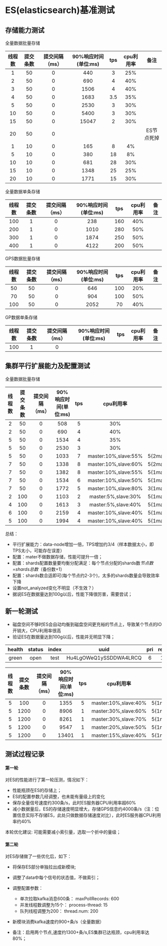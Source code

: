 # ES(elasticsearch)基准测试

## 存储能力测试

全量数据批量存储

|线程数|提交条数|提交间隔（ms）|90%响应时间(单位:ms)|tps|cpu利用率|备注|
|:--:|:--:|:--:|:--:|:--:|:--:|:--:|
|1|50|0|440|3|25%||
|2|50|0|690|4|40%||
|3|50|0|1506|4|40%||
|4|50|0|1683|3.5|35%||
|5|50|0|2530|3|30%||
|10|50|0|5400|3|30%||
|15|50|0|15047|2|30%||
|20|50|0||||ES节点死掉|
|1|10|0|165|8|4%||
|5|10|0|380|18|8%||
|10|10|0|681|28|30%||
|15|10|0|1348|25|25%||
|20|10|0|1771|15|30%||

全量数据单条存储

|线程数|提交条数|提交间隔（ms）|90%响应时间(单位:ms)|tps|cpu利用率|备注|
|:--:|:--:|:--:|:--:|:--:|:--:|:--:|
|100|1|0|238|160|40%||
|200|1|0|1010|280|50%||
|300|1|0|1874|250|50%||
|400|1|0|4122|200|50%||



GPS数据批量存储

|线程数|提交条数|提交间隔（ms）|90%响应时间(单位:ms)|tps|cpu利用率|备注|
|:--:|:--:|:--:|:--:|:--:|:--:|:--:|
|50|50|0|646|100|20%||
|70|50|0|904|100|50%||
|100|50|0|2052|70|40%||

GP数据单条存储

|线程数|提交条数|提交间隔（ms）|90%响应时间(单位:ms)|tps|cpu利用率|备注|
|:--:|:--:|:--:|:--:|:--:|:--:|:--:|
|100|1|0|||||

## 集群平行扩展能力及配置测试

全量数据批量存储

|线程数|提交条数|提交间隔（ms）|90%响应时间(单位:ms)|tps|cpu利用率|node|shards|replicas|备注|
|:--:|:--:|:--:|:--:|:--:|:--:|:--:|:--:|:--:|:--:|
|2|50|0|508|5|30%|5|9|1||
|2|50|0|690|4|40%|3|5|1||
|5|50|0|1534|4|35%|5|9|1||
|5|50|0|2530|3|30%|3|5|1||
|5|50|0|1033|7|master:10%,slave:55%|5(2master/3slave)|5|1||
|7|50|0|1338|8|master:10%,slave:60%|5(2master/3slave)|5|1||
|7|50|0|1382|8|master:10%,slave:55%|5(1master/4slave)|5|1||
|7|50|0|1534|6|master:10%,slave:50%|5(1master/4slave)|9|1||
|7|50|0|1772|5|master:10%,slave:80%|3(1master/2slave)|5|1||
|2|100|0|1103|2|master:5%,slave:30%|5(1master/4slave)|5|1||
|4|100|0|1613|3|master:5%,slave:40%|5(1master/4slave)|5|1||
|6|100|0|2159|4|master:10%,slave:40%|5(1master/4slave)|6|1||
|5|100|0|1994|4|master:10%,slave:40%|5(1master/4slave)|6|1||


总结：
* 平行扩展能力：data-node增加一倍，TPS增加约3/4（样本数据太小，即TPS太小，可能存在误差）
* 配置：mater不做数据存储，性能可提升一倍；
* 配置：shards配置数量要均衡分配满足：每个节点分配的shards数*节点数=shards总数*（备份数+1）
* 配置：shards数合适即可(每个节点约2-3个)，太多的shards数量会导致效率下降
* 设置not_analyzed变化不明显（不生效？）
* 据说ES在数据量达到100g以后，性能下降很厉害，需要尝试；


## 新一轮测试
* 磁盘空间不够时ES会自动均衡到磁盘空间更充裕的节点上，导致某个节点的IO开销大，CPU利用率很高
* 验证ES在数据量达到100g以后，性能并无明显下降；

|health| status| index|             uuid |                  pri| rep| docs.count |docs.deleted| store.size| pri.store.size|
|:--:|:--:|:--:|:--:|:--:|:--:|:--:|:--:|:--:|:--:|
|green  |open   |test  |            Hu4LgOWeQ1ySSDDWA4LRCQ  | 6  | 1   |26676371     |       0     |97.7gb      |   49.3gb|

|线程数|提交条数|提交间隔（ms）|90%响应时间(单位:ms)|tps|cpu利用率|node|shards|replicas|备注|
|:--:|:--:|:--:|:--:|:--:|:--:|:--:|:--:|:--:|:--:|
|5|100|0|1355|5|master:10%,slave:40%|5(1master/4slave)|6|1||
|5|1200|0|8906|1|master:30%,slave:60%|5(1master/4slave)|6|1||
|5|1200|0|8261|1|master:30%,slave:70%|5(1master/4slave)|10|1||
|5|1200|0|9547|1|master:20%,slave:50%|5(1master/4slave)|4|1||
|5|1200|0|13401|1|master:15%,slave:40%|5(1master/4slave)|2|1||



## 测试过程记录

#### 第一轮
对ES的性能进行了第一轮压测，情况如下：
* 性能瓶颈在ES的存储上；
* ES的配置参数几经调整，也未能有量级上的变化
* 保存全量信号速度约300条/s，此时ES服务器CPU利用率超60%
* 减小数据量后，ES的存储速度明显增大，存储GPS信息约4000条/s（注：位置信息实际不存储ES，此处只做数据存储速度对比），此时ES服务器CPU利用率约40%

本轮优化建议:
可能需要减小索引量，选取一个折中的量级；

#### 第二轮
对ES存储做了一些优化后，如下：
* 将保存ES部分单独拉出成新模块;
* 调整了data中每个信号的状态值，不做索引；
* 调整配置参数：
    * 单次拉取kafka消息600条：      maxPollRecords: 600
    * 并发线程数调整为15个：        process-thread: 15
    * 队列线程调整为200：  thread.num: 200

* 新模块消费kafka速度约900+条/s（全量数据）
* 备注：启用两个节点,速度约1300+条/s,ES集群已达瓶颈，cpu利用率达80%；
